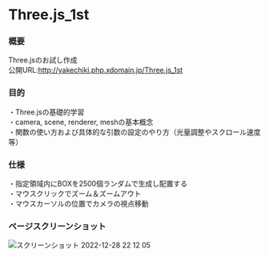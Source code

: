 # Three.js_1st
### 概要
Three.jsのお試し作成<br>
公開URL:http://yakechiki.php.xdomain.jp/Three.js_1st

### 目的
・Three.jsの基礎的学習<br>
・camera, scene, renderer, meshの基本概念<br>
・関数の使い方および具体的な引数の設定のやり方（光量調整やスクロール速度等）<br>

### 仕様
・指定領域内にBOXを2500個ランダムで生成し配置する<br>
・マウスクリックでズーム＆ズームアウト<br>
・マウスカーソルの位置でカメラの視点移動<br>

### ページスクリーンショット<br>
![スクリーンショット 2022-12-28 22 12 05](https://user-images.githubusercontent.com/95268598/209818030-669b2010-4c0b-4133-b007-81209e171fc7.png)
